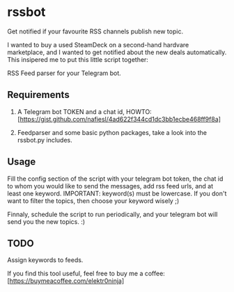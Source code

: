 # rssbot
Get notified if your favourite RSS channels publish new topic.

I wanted to buy a used SteamDeck on a second-hand hardvare marketplace, and I wanted to get notified about the new deals automatically.
This insipered me to put this little script together:

RSS Feed parser for your Telegram bot.


## Requirements
1) A Telegram bot TOKEN and a chat id, HOWTO: [https://gist.github.com/nafiesl/4ad622f344cd1dc3bb1ecbe468ff9f8a]
   
2) Feedparser and some basic python packages, take a look into the rssbot.py includes.

## Usage
Fill the config section of the script with your telegram bot token, the chat id to whom you would like to send the messages, add rss feed urls, and at least one keyword.
IMPORTANT: keyword(s) must be lowercase.
If you don't want to filter the topics, then choose your keyword wisely ;)

Finnaly, schedule the script to run periodically, and your telegram bot will send you the new topics. :)

## TODO
Assign keywords to feeds.

If you find this tool useful, feel free to buy me a coffee: [https://buymeacoffee.com/elektr0ninja]
